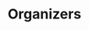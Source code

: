 ---
layout: profiles
permalink: /people/
title: Organizers
description: 
nav: true
nav_order: 3

profiles:
  # if you want to include more than one profile, just replicate the following block
  # and create one content file for each profile inside _pages/
  - align: left
    image: profiles/yongkyung.jpg
    content: organizer/yongkyung.md
    image_circular: false # crops the image to make it circular
    more_info: 
  - align: left
    image: profiles/dongyoung.jpg
    content: organizer/dongyoung.md
    image_circular: false # crops the image to make it circular
    more_info: 
  - align: left
    image: profiles/sungil.jpg
    content: organizer/sungil.md
    image_circular: false # crops the image to make it circular
    more_info: 

---